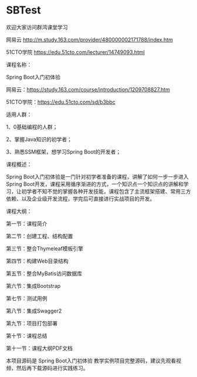 # SBTest
欢迎大家访问群鸿课堂学习

网易云
http://m.study.163.com/provider/480000002171788/index.htm

51CTO学院
https://edu.51cto.com/lecturer/14749093.html

课程名称：

Spring Boot入门初体验

网易云：https://study.163.com/course/introduction/1209708827.htm

51CTO学院：https://edu.51cto.com/sd/b3bbc

适用人群：

1、0基础编程的人群；

2、掌握Java知识的初学者；

3、熟悉SSM框架，想学习Spring Boot的开发者；


课程概述：

Spring Boot入门初体验是一门针对初学者准备的课程，讲解了如何一步一步进入Spring Boot开发，课程采用循序渐进的方式，一个知识点一个知识点的讲解和学习，让初学者不知不觉的掌握各种开发技能，课程包含了主流框架搭建、常用三方依赖、以及企业级开发流程，学完后可直接进行实战项目的开发。

课程大纲：

第一节：课程简介

第二节：创建工程、结构配置

第三节：整合Thymeleaf模板引擎

第四节：构建Web目录结构

第五节：整合MyBatis访问数据库

第六节：集成Bootstrap

第七节：测试用例

第八节：集成Swagger2

第九节：项目打包部署

第十节：课程总结

第十一节：课程大纲PDF文档


本项目源码是 Spring Boot入门初体验 教学实例项目完整源码，建议先观看视频，然后再下载源码进行实践练习。

